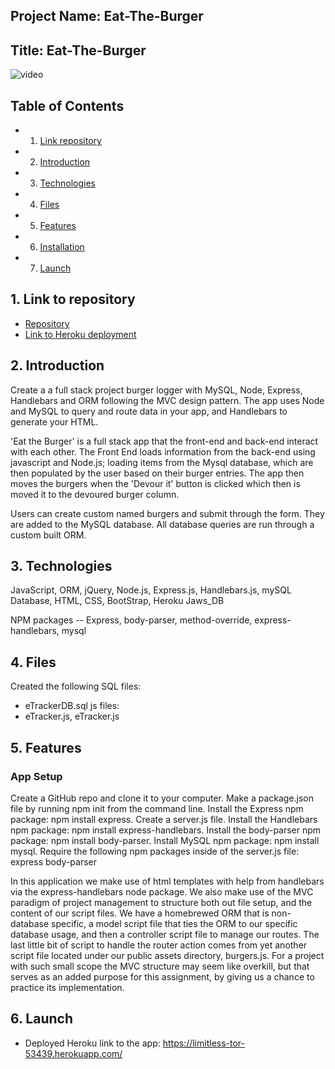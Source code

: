 ## Project Name: Eat-The-Burger
## Title: Eat-The-Burger

![video](public/assets/EDB-thumbnail.JPG)

## Table of Contents

<!-- vscode-markdown-toc -->
* 1. [Link repository](#Linktorepository)
* 2. [Introduction](#Introduction)
* 3. [Technologies](#Technologies)
* 4. [Files](#Files)
* 5. [Features](#Features)
* 6. [Installation](Installation)
* 7. [Launch](#Launch)

<!-- vscode-markdown-toc-config
	numbering=true
	autoSave=true
	/vscode-markdown-toc-config -->
<!-- /vscode-markdown-toc -->

##  1. <a name='Linktorepository'></a>Link to repository

* [Repository](https://github.com/sskumar4/EatDaBurger)
* [Link to Heroku deployment](https://limitless-tor-53439.herokuapp.com/)
  

##  2. <a name='Introduction'></a>Introduction   
Create a  a full stack project burger logger with MySQL, Node, Express, Handlebars and ORM following the MVC design pattern. The app uses Node and MySQL to query and route data in your app, and Handlebars to generate your HTML.

'Eat the Burger' is a full stack app that the front-end and back-end interact with each other. The Front End loads information from the back-end using javascript and Node.js; loading items from the Mysql database, which are then populated by the user based on their burger entries. The app then moves the burgers when the 'Devour it' button is clicked which then is moved it to the devoured burger column.

Users can create custom named burgers and submit through the form.  They are added to the MySQL database.  All database queries are run through a custom built ORM.

##  3. <a name='Technologies'></a>Technologies 
JavaScript, ORM, jQuery, Node.js, Express.js, Handlebars.js, mySQL Database, HTML, CSS, BootStrap, Heroku Jaws_DB

NPM packages -- Express, body-parser, method-override, express-handlebars, mysql

##  4. <a name='Files'></a>Files
Created the following 
SQL files: 
  * eTrackerDB.sql
js files:
  * eTracker.js, eTracker.js

##  5. <a name='Features'></a>Features

### App Setup
 Create a GitHub repo and clone it to your computer.
 Make a package.json file by running npm init from the command line.
 Install the Express npm package: npm install express.
 Create a server.js file.
 Install the Handlebars npm package: npm install express-handlebars.
 Install the body-parser npm package: npm install body-parser.
 Install MySQL npm package: npm install mysql.
 Require the following npm packages inside of the server.js file: 
 express
 body-parser

In this application we make use of html templates with help from handlebars via the express-handlebars node package. We also make use of the MVC paradigm of project management to structure both out file setup, and the content of our script files. We have a homebrewed ORM that is non-database specific, a model script file that ties the ORM to our specific database usage, and then a controller script file to manage our routes. The last little bit of script to handle the router action comes from yet another script file located under our public assets directory, burgers.js. For a project with such small scope the MVC structure may seem like overkill, but that serves as an added purpose for this assignment, by giving us a chance to practice its implementation.

## 6. <a name='Launch'></a>Launch

* Deployed Heroku link to the app: https://limitless-tor-53439.herokuapp.com/
